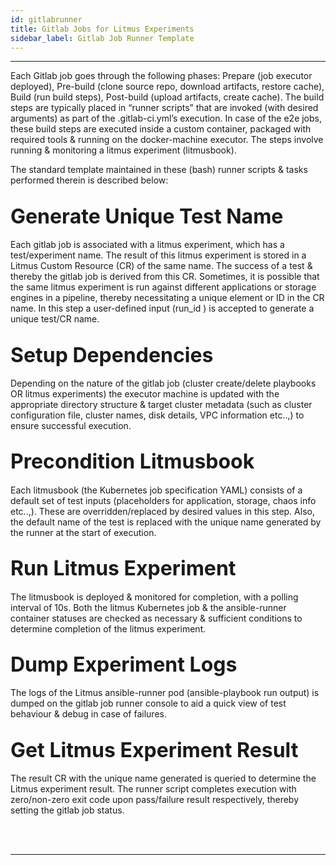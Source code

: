```yaml
---
id: gitlabrunner 
title: Gitlab Jobs for Litmus Experiments
sidebar_label: Gitlab Job Runner Template
---
```

------

Each Gitlab job goes through the following phases: Prepare (job executor deployed), 
Pre-build (clone source repo, download artifacts, restore cache), Build (run build steps), 
Post-build (upload artifacts, create cache). The build steps are typically placed in 
“runner scripts” that are invoked (with desired arguments) as part of the .gitlab-ci.yml’s 
execution. In case of the e2e jobs, these build steps are executed inside a custom container, 
packaged with required tools & running on the docker-machine executor. The steps involve 
running & monitoring a litmus experiment (litmusbook). 

The standard template maintained in these (bash) runner scripts & tasks performed therein 
is described below:

## <font size="6">Generate Unique Test Name</font>

Each gitlab job is associated with a litmus experiment, which has a test/experiment name. 
The result of this litmus experiment is stored in a Litmus Custom Resource (CR) of the same name. 
The success of a test & thereby the gitlab job is derived from this CR. Sometimes, it is possible 
that the same litmus experiment is run against different applications or storage engines in a 
pipeline, thereby necessitating a unique element or ID in the CR name. In this step a user-defined 
input (run_id ) is accepted to generate a unique test/CR name. 

## <font size="6">Setup Dependencies</font>

Depending on the nature of the gitlab job (cluster create/delete playbooks OR litmus experiments) 
the executor machine is updated with the appropriate directory structure & target cluster 
metadata (such as cluster configuration file, cluster names, disk details, VPC information etc..,) 
to ensure successful execution.

## <font size="6">Precondition Litmusbook</font>

Each litmusbook (the Kubernetes job specification YAML) consists of  a default set of test inputs 
(placeholders for application, storage, chaos info etc..,). These are overridden/replaced by desired 
values in this step. Also, the default name of the test is replaced with the unique name generated 
by the runner at the start of execution.

## <font size="6">Run Litmus Experiment</font>

The litmusbook is deployed & monitored for completion, with a polling interval of 10s. Both the 
litmus Kubernetes job & the ansible-runner container statuses are checked as necessary & sufficient 
conditions to determine completion of the litmus experiment.

## <font size="6">Dump Experiment Logs</font>

The logs of the Litmus ansible-runner pod (ansible-playbook run output) is dumped on the gitlab job 
runner console to aid a quick view of test behaviour & debug in case of failures.

## <font size="6">Get Litmus Experiment Result</font>

The result CR with the unique name generated is queried to determine the Litmus experiment result. 
The runner script completes execution with zero/non-zero exit code upon pass/failure result respectively, 
thereby setting the gitlab job status. 



<br>

<br>

<hr>

<br>

<br>



<!-- Hotjar Tracking Code for https://docs.openebs.io -->

<script>
    (function(h,o,t,j,a,r){
        h.hj=h.hj||function(){(h.hj.q=h.hj.q||[]).push(arguments)};
        h._hjSettings={hjid:1239116,hjsv:6};
        a=o.getElementsByTagName('head')[0];
        r=o.createElement('script');r.async=1;
        r.src=t+h._hjSettings.hjid+j+h._hjSettings.hjsv;
        a.appendChild(r);
    })(window,document,'https://static.hotjar.com/c/hotjar-','.js?sv=');
</script>


<!-- Global site tag (gtag.js) - Google Analytics -->

<script async src="https://www.googletagmanager.com/gtag/js?id=UA-92076314-12"></script>
<script>
  window.dataLayer = window.dataLayer || [];
  function gtag(){dataLayer.push(arguments);}
  gtag('js', new Date());

  gtag('config', 'UA-92076314-12');
</script>
